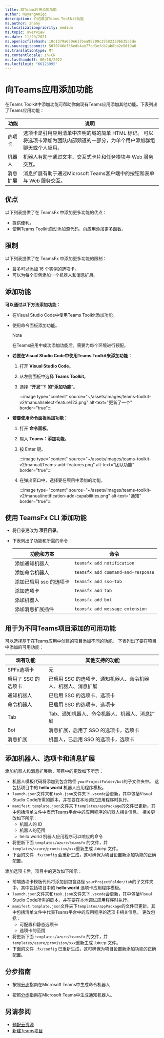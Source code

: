 ```yaml
---
title: 向Teams应用添加功能
author: MuyangAmigo
description: 介绍添加Teams Toolkit功能
ms.author: zhany
ms.localizationpriority: medium
ms.topic: overview
ms.date: 11/29/2021
ms.openlocfilehash: 18c1379a630e637bea95209c35b823306b35a5de
ms.sourcegitcommit: 5070746e736edb4ae77cd3efcb2ab8bb2e5819a0
ms.translationtype: MT
ms.contentlocale: zh-CN
ms.lasthandoff: 06/16/2022
ms.locfileid: "66123995"
---
```

# <a name="add-capabilities-to-teams-apps"></a>向Teams应用添加功能

在Teams Toolkit中添加功能可帮助你向现有Teams应用添加其他功能。下表列出了Teams应用功能：

|**功能**|**说明**|
|--------|-------------|
| 选项卡 |  选项卡是引用应用清单中声明的域的简单 HTML 标记。 可以将选项卡添加为团队内部频道的一部分，为单个用户添加群组聊天或个人应用。|
| 机器人 |  机器人有助于通过文本、交互式卡片和任务模块与 Web 服务交互。|
| 消息扩展 | 消息扩展有助于通过Microsoft Teams客户端中的按钮和表单与 Web 服务交互。|

## <a name="advantages"></a>优点

以下列表提供了在 TeamsFx 中添加更多功能的优点：

* 提供便利。
* 使用Teams Toolkit自动添加源代码，向应用添加更多函数。

## <a name="limitations"></a>限制

以下列表提供了在 TeamsFx 中添加更多功能的限制：

* 最多可以添加 16 个实例的选项卡。
* 可以为每个实例添加一个机器人和消息扩展。

## <a name="add-capabilities"></a>添加功能

**可以通过以下方法添加功能：**

* 在Visual Studio Code中使用Teams Toolkit添加功能。
* 使用命令面板添加功能。

  > [!Note]
  > 在Teams应用中成功添加功能后，需要为每个环境进行预配。

* **若要在Visual Studio Code中使用Teams Toolkit来添加功能：**

   1. 打开 **Visual Studio Code**。
   1. 从左侧面板中选择 **Teams Toolkit**。
   1. 选择 **“开发**”下 **的“添加功能**”。

       :::image type="content" source="~/assets/images/teams-toolkit-v2/manual/select-feature123.png" alt-text="更新了一个" border="true":::

* **若要使用命令面板添加功能：**

   1. 打开 **命令面板**。
   1. 输入 **Teams：添加功能**。
   1. 按 Enter 键。

       :::image type="content" source="~/assets/images/teams-toolkit-v2/manual/Teams-add-features.png" alt-text="团队功能" border="true":::

   1. 在弹出窗口中，选择要在项目中添加的功能。

       :::image type="content" source="~/assets/images/teams-toolkit-v2/manual/notification-add-capabilities.png" alt-text="通知" border="true":::

## <a name="add-capabilities-using-teamsfx-cli"></a>使用 TeamsFx CLI 添加功能

* 将目录更改为 **项目目录**。
* 下表列出了功能和所需的命令：

  |功能和方案| 命令|
  |-----------------------|----------|
  |添加通知机器人 |`teamsfx add notification`|
  |添加命令机器人 |`teamsfx add command-and-response`|
  |添加已启用 sso 的选项卡 |`teamsfx add sso-tab`|
  |添加选项卡 |`teamsfx add tab`|
  |添加机器人 |`teamsfx add bot`|
  |添加消息扩展插件 |`teamsfx add message extension`|

## <a name="available-capabilities-to-add-for-different-teams-project"></a>用于为不同Teams项目添加的可用功能

可以选择基于在Teams应用中创建的项目添加不同的功能。
下表列出了要在项目中添加的可用功能：

|现有功能|其他支持的功能|
|--------------------|--------------------|
|SPFx选项卡 |无|
|启用了 SSO 的选项卡 |已启用 SSO 的选项卡、通知机器人、命令机器人、机器人、消息扩展|
|通知机器人 |已启用 SSO 的选项卡、选项卡|
|命令机器人 |已启用 SSO 的选项卡、选项卡|
|Tab |Tab、通知机器人、命令机器人、机器人、消息扩展|
|Bot |消息扩展，启用了 SSO 的选项卡，选项卡|
|消息扩展 |机器人，已启用 SSO 的选项卡，选项卡 |

## <a name="add-bot-tab-and-message-extension"></a>添加机器人、选项卡和消息扩展

添加机器人和消息扩展后，项目中的更改如下所示：

* 机器人模板代码将添加到包含路径 `yourProjectFolder/bot`的子文件夹中。 这包括项目中的 **hello world** 机器人应用程序模板。
* `launch.json`文件夹和`task.json`文件夹下`.vscode`会更新，其中包括Visual Studio Code所需的脚本，并在要在本地调试应用程序时执行。
* `manifest.template.json`文件夹下`templates/appPackage`的文件已更新，其中包括清单文件中表示Teams平台中的应用程序的机器人相关信息。 相关更改如下所示：
  * 机器人的 ID
  * 机器人的范围
  * hello world 机器人应用程序可以响应的命令
* 将更新下面 `templates/azure/teamsfx` 的文件，并 `templates/azure/provision/xxx`重新生成 .bicep 文件。
* 下面的文件 `.fx/config` 会重新生成，这可确保为项目设置新添加功能的正确配置。

添加选项卡后，项目中的更改如下所示：

* 前端选项卡模板代码将添加到包含路径 `yourProjectFolder/tab`的子文件夹中，其中包括项目中的 **hello world** 选项卡应用程序模板。
* `launch.json`文件夹和`task.json`文件夹下`.vscode`会更新，其中包括Visual Studio Code所需的脚本，并在要在本地调试应用程序时执行。
* `manifest.template.json`文件夹下`templates/appPackage`的文件已更新，其中包括清单文件中代表Teams平台中的应用程序的选项卡相关信息。 更改包括：
  * 可配置和静态选项卡
  * 选项卡的范围
* 将更新下面 `templates/azure/teamsfx` 的文件，并 `templates/azure/provision/xxx`重新生成 .bicep 文件。
* 下面的文件 `.fx/config` 已重新生成，这可确保为项目设置新添加功能的正确配置。

## <a name="step-by-step-guide"></a>分步指南

* 按照[分步](../sbs-gs-commandbot.yml)指南在Microsoft Teams中生成命令机器人

* 按照[分步](../sbs-gs-notificationbot.yml)指南在Microsoft Teams中生成通知机器人。

## <a name="see-also"></a>另请参阅

* [预配云资源](provision.md)
* [新建Teams项目](create-new-project.md)
